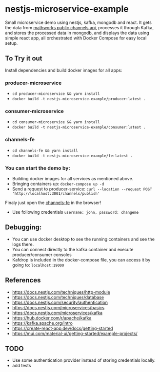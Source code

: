 # nestjs-microservice-example

Small microservice demo using nestjs, kafka, mongodb and react. It gets the data from [mathworks public channels api](https://api.thingspeak.com/channels/public.json), processes it through Kafka, and stores the processed data in mongodb, and displays the data using simple react app, all orchestrated with Docker Compose for easy local setup.

## To Try it out

Install dependencies and build docker images for all apps:

### producer-microservice

- `cd producer-microservice && yarn install`
- `docker build -t nestjs-microservice-example/producer:latest .`

### consumer-microservice

- `cd consumer-microservice && yarn install`
- `docker build -t nestjs-microservice-example/consumer:latest .`

### channels-fe

- `cd channels-fe && yarn install`
- `docker build -t nestjs-microservice-example/fe:latest .`

### You can start the demo by:

- Building docker images for all services as mentioned above.
- Bringing containers up: `docker-compose up -d`
- Send a request to producer-service: `curl --location --request POST 'http://localhost:3001/channels/publish'`

Finaly just open the [channels-fe](http://localhost:3002) in the browser!

- Use following credentials `username: john, password: changeme`

## Debugging:

- You can use docker desktop to see the running containers and see the logs there.
- You can connect directly to the kafka container and execute producer/consumer consoles
- Kafdrop is included in the docker-compose file, you can access it by going to: `localhost:19000`

## References

- https://docs.nestjs.com/techniques/http-module
- https://docs.nestjs.com/techniques/database
- https://docs.nestjs.com/security/authentication
- https://docs.nestjs.com/microservices/basics
- https://docs.nestjs.com/microservices/kafka
- https://hub.docker.com/r/apache/kafka
- https://kafka.apache.org/intro
- https://create-react-app.dev/docs/getting-started
- https://mui.com/material-ui/getting-started/example-projects/

## TODO

- Use some authentication provider instead of storing credentials locally.
- add tests
